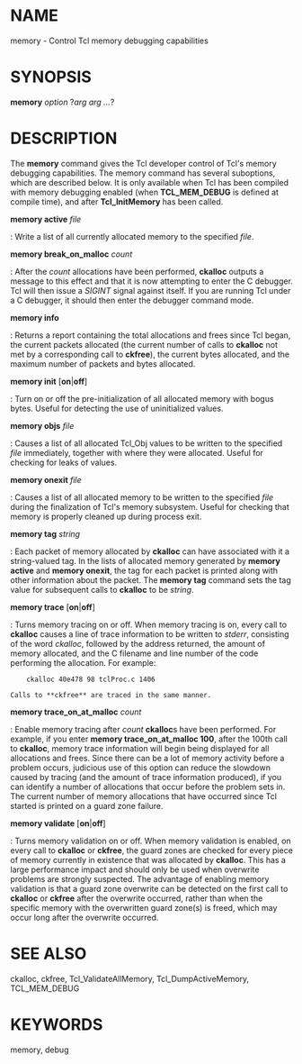 # NAME

memory - Control Tcl memory debugging capabilities

# SYNOPSIS

**memory** *option* ?*arg arg \...*?

# DESCRIPTION

The **memory** command gives the Tcl developer control of Tcl\'s memory
debugging capabilities. The memory command has several suboptions, which
are described below. It is only available when Tcl has been compiled
with memory debugging enabled (when **TCL_MEM_DEBUG** is defined at
compile time), and after **Tcl_InitMemory** has been called.

**memory active** *file*

:   Write a list of all currently allocated memory to the specified
    *file*.

**memory break_on_malloc** *count*

:   After the *count* allocations have been performed, **ckalloc**
    outputs a message to this effect and that it is now attempting to
    enter the C debugger. Tcl will then issue a *SIGINT* signal against
    itself. If you are running Tcl under a C debugger, it should then
    enter the debugger command mode.

**memory info**

:   Returns a report containing the total allocations and frees since
    Tcl began, the current packets allocated (the current number of
    calls to **ckalloc** not met by a corresponding call to **ckfree**),
    the current bytes allocated, and the maximum number of packets and
    bytes allocated.

**memory init** \[**on**\|**off**\]

:   Turn on or off the pre-initialization of all allocated memory with
    bogus bytes. Useful for detecting the use of uninitialized values.

**memory objs** *file*

:   Causes a list of all allocated Tcl_Obj values to be written to the
    specified *file* immediately, together with where they were
    allocated. Useful for checking for leaks of values.

**memory onexit** *file*

:   Causes a list of all allocated memory to be written to the specified
    *file* during the finalization of Tcl\'s memory subsystem. Useful
    for checking that memory is properly cleaned up during process exit.

**memory tag** *string*

:   Each packet of memory allocated by **ckalloc** can have associated
    with it a string-valued tag. In the lists of allocated memory
    generated by **memory active** and **memory onexit**, the tag for
    each packet is printed along with other information about the
    packet. The **memory tag** command sets the tag value for subsequent
    calls to **ckalloc** to be *string*.

**memory trace** \[**on**\|**off**\]

:   Turns memory tracing on or off. When memory tracing is on, every
    call to **ckalloc** causes a line of trace information to be written
    to *stderr*, consisting of the word *ckalloc*, followed by the
    address returned, the amount of memory allocated, and the C filename
    and line number of the code performing the allocation. For example:

        ckalloc 40e478 98 tclProc.c 1406

    Calls to **ckfree** are traced in the same manner.

**memory trace_on_at_malloc** *count*

:   Enable memory tracing after *count* **ckalloc**s have been
    performed. For example, if you enter **memory trace_on_at_malloc
    100**, after the 100th call to **ckalloc**, memory trace information
    will begin being displayed for all allocations and frees. Since
    there can be a lot of memory activity before a problem occurs,
    judicious use of this option can reduce the slowdown caused by
    tracing (and the amount of trace information produced), if you can
    identify a number of allocations that occur before the problem sets
    in. The current number of memory allocations that have occurred
    since Tcl started is printed on a guard zone failure.

**memory validate** \[**on**\|**off**\]

:   Turns memory validation on or off. When memory validation is
    enabled, on every call to **ckalloc** or **ckfree**, the guard zones
    are checked for every piece of memory currently in existence that
    was allocated by **ckalloc**. This has a large performance impact
    and should only be used when overwrite problems are strongly
    suspected. The advantage of enabling memory validation is that a
    guard zone overwrite can be detected on the first call to
    **ckalloc** or **ckfree** after the overwrite occurred, rather than
    when the specific memory with the overwritten guard zone(s) is
    freed, which may occur long after the overwrite occurred.

# SEE ALSO

ckalloc, ckfree, Tcl_ValidateAllMemory, Tcl_DumpActiveMemory,
TCL_MEM_DEBUG

# KEYWORDS

memory, debug

